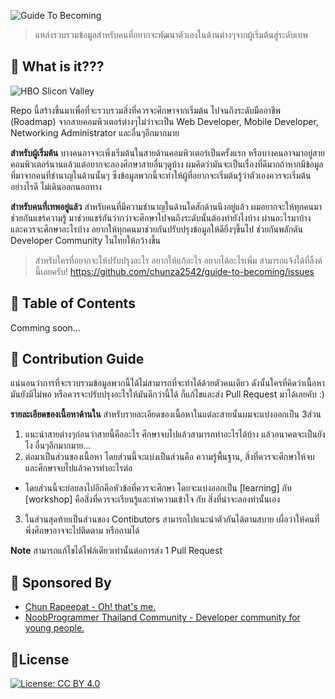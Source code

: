 ![Guide To Becoming](https://i.imgur.com/ng1MyRS.png)

> แหล่งรวบรวมข้อมูลสำหรับคนที่อยากจะพัฒนาตัวเองในด้านต่างๆจากผู้เริ่มต้นสู่ระดับเทพ

## 🚀 What is it???
![HBO Slicon Valley](https://cdn.pastemagazine.com/www/system/images/photo_albums/silicon-valley-memes/large/unspecified-6.jpg?1384968217)

Repo นี้สร้างขึ้นมาเพื่อที่จะรวบรวมสิ่งที่ควรจะศึกษาจากเริ่มต้น ไปจนถึงระดับมืออาชีพ (Roadmap) จากสายคอมพิวเตอร์ต่างๆไม่ว่าจะเป็น Web Developer, Mobile Developer, Networking Administrator และอื่นๆอีกมากมาย

**สำหรับผู้เริ่มต้น** บางคนอาจจะเพิ่งเริ่มต้นในสายด้านคอมพิวเตอร์เป็นครั้งแรก หรือบางคนอาจมาอยู่สายคอมพิวเตอร์นานแล้วแต่อยากจะลองศึกษาสายอื่นๆดูบ้าง ผมคิดว่ามันจะเป็นเรื่องที่ดีมากถ้าหากมีข้อมูลที่มาจากคนที่ชำนาญในด้านนั้นๆ ซึ่งข้อมูลพวกนี้จะทำให้ผู้ที่อยากจะเริ่มต้นรู้ว่าตัวเองควรจะเริ่มต้นอย่างไรดี ไม่เดินออกนอกทาง

**สำหรับคนที่เทพอยู่แล้ว** สำหรับคนที่มีความชำนาญในด้านใดสักด้านนึงอยู่แล้ว ผมอยากจะให้ทุกคนมาช่วยกันแชร์ความรู้ มาช่วยแชร์กันว่ากว่าจะศึกษาไปจนถึงระดับนั้นต้องทำยังไงบ้าง ผ่านอะไรมาบ้าง และควรจะศึกษาอะไรบ้าง อยากให้ทุกคนมาช่วยกันปรับปรุงข้อมูลให้ดียิ่งๆขึ้นไป ช่วยกันพลักดัน Developer Community ในไทยให้กว้างขึ้น

> สำหรับใครที่อยากจะให้ปรับปรุงอะไร อยากให้แก้อะไร อยากได้อะไรเพิ่ม สามารถแจ้งได้ที่ลิ้งค์นี้เลยครับ!
> https://github.com/chunza2542/guide-to-becoming/issues

## 🎨 Table of Contents
Comming soon...

## 👬 Contribution Guide
แน่นอนว่าการที่จะรวบรวมข้อมูลพวกนี้ได้ไม่สามารถที่จะทำได้ด้วยตัวคนเดียว ดังนั้นใครที่คิดว่าเนื้อหามันยังมีไม่พอ หรือควรจะปรับปรุงอะไรให้มันดีกว่านี้ได้ ก็แก้ไขและส่ง Pull Request มาได้เลยคับ :)

**รายละเอียดของเนื้อหาด้านใน** สำหรับรายละเอียดของเนื้อหาในแต่ละสายนั้นผมจะแบ่งออกเป็น 3ส่วน
1. แนะนำสายต่างๆก่อนว่าสายนี้คืออะไร ศึกษาจบไปแล้วสามารถทำอะไรได้บ้าง แล้วอนาคตจะเป็นยังไง อื่นๆอีกมากมาย...
2. ต่อมาเป็นส่วนของเนื้อหา โดยส่วนนี้จะแบ่งเป็นส่วนคือ ความรู้พื้นฐาน, สิ่งที่ควรจะศึกษาให้จบ และศึกษาจบไปแล้วควรทำอะไรต่อ
  - โดยส่วนนี้จะย่อยลงไปอีกคือหัวข้อที่ควรจะศึกษา โดยจะแบ่งออกเป็น [learning] กับ [workshop] คือสิ่งที่ควรจะเรียนรู้และทำความเข้าใจ กับ สิ่งที่น่าจะลองทำนั้นเอง
3. ในส่วนสุดท้ายเป็นส่วนของ Contibutors สามารถไปแนะนำตัวกันได้ตามสบาย เผื่อว่าให้คนที่พึ่งศึกษาอาจจะไปติดตาม หรือถามได้

**Note** สามารถแก้ไขได้ไฟล์เดียวเท่านั้นต่อการส่ง 1 Pull Request

## 👷 Sponsored By
- [Chun Rapeepat - Oh! that's me.](https://facebook.com/chun42)
- [NoobProgrammer Thailand Community - Developer community for young people.](https://www.facebook.com/groups/noobprogrammer/)


## 🚦License
[![License: CC BY 4.0](https://img.shields.io/badge/License-CC%20BY%204.0-lightgrey.svg)](https://creativecommons.org/licenses/by/4.0/)

